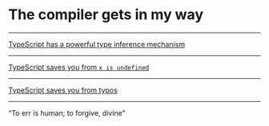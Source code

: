 # The compiler gets in my way

---

[TypeScript has a powerful type inference mechanism](https://codewich.com/#v1,,,S87PKy5RSCwqSqz0T_MrzU1KLSpWsFWINtRRMNJRMI615uJKRlYSXFKUmZcOUoKqRy83sUAjT8HWTiGhJCNVIQ8sqqBSnVeboAk3o7QYKGarUM2lAAR5ibmpVgpKXol5qQou.alKOmDRxHSgoLEhhJOcX5pXUlQJVOWcmJeYkqjEVQs0i4EBAA)


---

[TypeScript saves you from `x is undefined`](https://codewich.com/#v1,,,K6ksSFUILU4tUrBVqOZSAIK8xNxUK4XikqLMvHRrsEhiOlAgrzQ3KbUIIpCcX5pXUlSJUFVrzcWVVpqXXJKZn6eQnloCMtAPaI5GKZBhbwW2QBNqflFqSWlRngJIRg9kF1A3AwMA)

---

[TypeScript saves you from typos](https://codewich.com/#v1,,,RY0xDoNADASp7xXbEZo84BDiB.nyAIKcEwW.yNgFQvwdc0TCja1Za1bXH.G9kKDDFuDDw0wRi8rEqS1kSA7Y5g_JBcZsrLLeX3sbwtd41CkzEukpfLnnYX70sRQ0f7.QmjDOBH1ZT69ERM25lNfuq6oD)

---

“To err is human; to forgive, divine”

